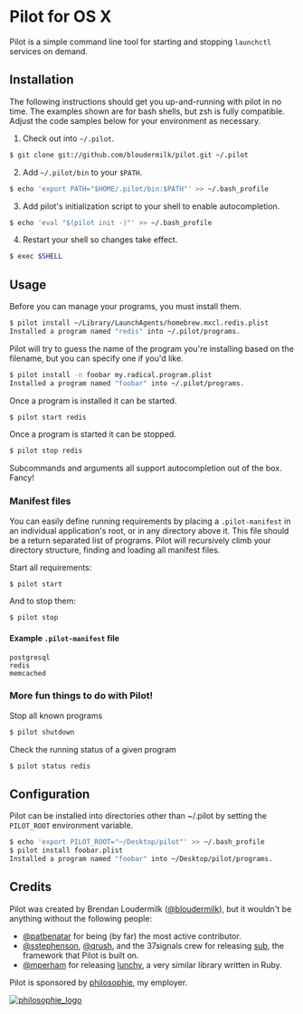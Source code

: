 # Pilot for OS X

Pilot is a simple command line tool for starting and stopping `launchctl`
services on demand.

## Installation

The following instructions should get you up-and-running with pilot in no time.
The examples shown are for bash shells, but zsh is fully compatible. Adjust the
code samples below for your environment as necessary.

1. Check out into `~/.pilot`.
```bash
$ git clone git://github.com/bloudermilk/pilot.git ~/.pilot
```

2. Add `~/.pilot/bin` to your `$PATH`.
```bash
$ echo 'export PATH="$HOME/.pilot/bin:$PATH"' >> ~/.bash_profile
```

3. Add pilot's initialization script to your shell to enable autocompletion.
```bash
$ echo 'eval "$(pilot init -)"' >> ~/.bash_profile
```

4. Restart your shell so changes take effect.
```bash
$ exec $SHELL
```

## Usage

Before you can manage your programs, you must install them.

```bash
$ pilot install ~/Library/LaunchAgents/homebrew.mxcl.redis.plist
Installed a program named "redis" into ~/.pilot/programs.
```

Pilot will try to guess the name of the program you're installing based on the
filename, but you can specify one if you'd like.

```bash
$ pilot install -n foobar my.radical.program.plist
Installed a program named "foobar" into ~/.pilot/programs.
```

Once a program is installed it can be started.

```bash
$ pilot start redis
```

Once a program is started it can be stopped.

```bash
$ pilot stop redis
```

Subcommands and arguments all support autocompletion out of the box. Fancy!

### Manifest files

You can easily define running requirements by placing a `.pilot-manifest` in
an individual application's root, or in any directory above it. This file
should be a return separated list of programs. Pilot will recursively climb
your directory structure, finding and loading all manifest files.

Start all requirements:

```bash
$ pilot start
```

And to stop them:

```bash
$ pilot stop
```

#### Example `.pilot-manifest` file

```
postgresql
redis
memcached
```

### More fun things to do with Pilot!

Stop all known programs
```bash
$ pilot shutdown
```

Check the running status of a given program
```bash
$ pilot status redis
```

## Configuration

Pilot can be installed into directories other than ~/.pilot by setting the
`PILOT_ROOT` environment variable.

```bash
$ echo 'export PILOT_ROOT="~/Desktop/pilot"' >> ~/.bash_profile
$ pilot install foobar.plist
Installed a program named "foobar" into ~/Desktop/pilot/programs.
```

## Credits

Pilot was created by Brendan Loudermilk ([@bloudermilk][me]), but it wouldn't
be anything without the following people:

* [@patbenatar][nick] for being (by far) the most active contributor.
* [@sstephenson][sam], [@qrush][nick_q], and the 37signals crew for releasing
  [sub][sub], the framework that Pilot is built on.
* [@mperham][mike] for releasing [lunchy][lunchy], a very similar library
  written in Ruby.

Pilot is sponsored by [philosophie][philosophie], my employer.

[![philosophie_logo](http://i.imgur.com/Vlda8.png)][philosophie]

[sam]: https://github.com/sstephenson
[sub]: https://github.com/37signals/sub
[mike]: https://github.com/mperham
[lunchy]: https://github.com/mperham/lunchy
[philosophie]: http://gophilosophie.com/
[me]: http://github.com/bloudermilk
[nick]: http://github.com/patbenatar
[nick_q]: https://github.com/qrush
